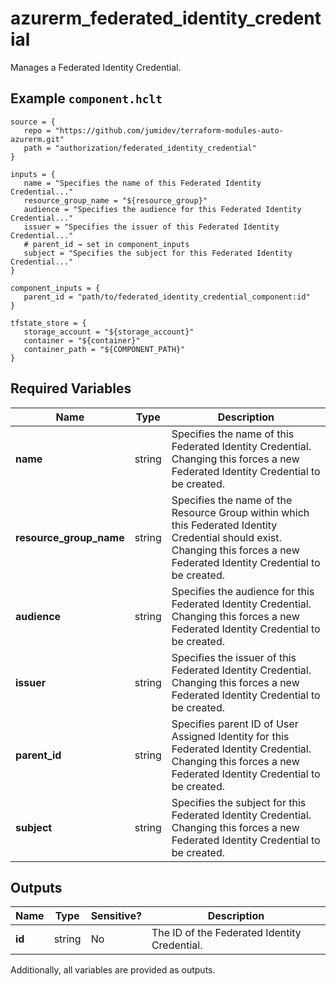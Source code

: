 # azurerm_federated_identity_credential

Manages a Federated Identity Credential.

## Example `component.hclt`

```hcl
source = {
   repo = "https://github.com/jumidev/terraform-modules-auto-azurerm.git"   
   path = "authorization/federated_identity_credential"   
}

inputs = {
   name = "Specifies the name of this Federated Identity Credential..."   
   resource_group_name = "${resource_group}"   
   audience = "Specifies the audience for this Federated Identity Credential..."   
   issuer = "Specifies the issuer of this Federated Identity Credential..."   
   # parent_id → set in component_inputs
   subject = "Specifies the subject for this Federated Identity Credential..."   
}

component_inputs = {
   parent_id = "path/to/federated_identity_credential_component:id"   
}

tfstate_store = {
   storage_account = "${storage_account}"   
   container = "${container}"   
   container_path = "${COMPONENT_PATH}"   
}

```

## Required Variables

| Name | Type |  Description |
| ---- | --------- |  ----------- |
| **name** | string |  Specifies the name of this Federated Identity Credential. Changing this forces a new Federated Identity Credential to be created. | 
| **resource_group_name** | string |  Specifies the name of the Resource Group within which this Federated Identity Credential should exist. Changing this forces a new Federated Identity Credential to be created. | 
| **audience** | string |  Specifies the audience for this Federated Identity Credential. Changing this forces a new Federated Identity Credential to be created. | 
| **issuer** | string |  Specifies the issuer of this Federated Identity Credential. Changing this forces a new Federated Identity Credential to be created. | 
| **parent_id** | string |  Specifies parent ID of User Assigned Identity for this Federated Identity Credential. Changing this forces a new Federated Identity Credential to be created. | 
| **subject** | string |  Specifies the subject for this Federated Identity Credential. Changing this forces a new Federated Identity Credential to be created. | 



## Outputs

| Name | Type | Sensitive? | Description |
| ---- | ---- | --------- | --------- |
| **id** | string | No  | The ID of the Federated Identity Credential. | 

Additionally, all variables are provided as outputs.
